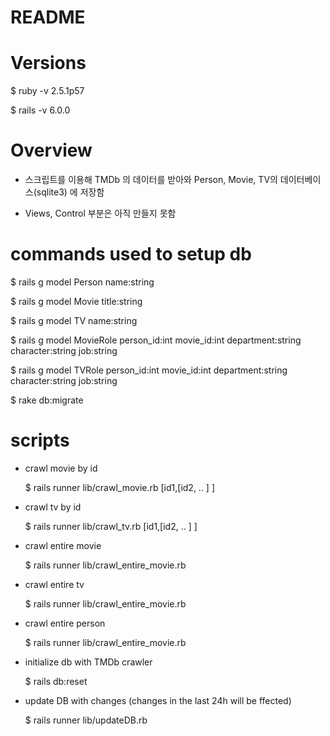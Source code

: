 # README


# Versions

$ ruby -v
2.5.1p57

$ rails -v
6.0.0


# Overview

* 스크립트를 이용해 TMDb 의 데이터를 받아와 Person, Movie, TV의 데이터베이스(sqlite3) 에 저장함

* Views, Control 부분은 아직 만들지 못함


# commands used to setup db

$ rails g model Person name:string

$ rails g model Movie title:string

$ rails g model TV name:string

$ rails g model MovieRole person_id:int movie_id:int department:string character:string job:string

$ rails g model TVRole person_id:int movie_id:int department:string character:string job:string

$ rake db:migrate


# scripts

* crawl movie by id

	$ rails runner lib/crawl_movie.rb [id1,[id2, .. ] ]

* crawl tv by id

	$ rails runner lib/crawl_tv.rb [id1,[id2, .. ] ]

* crawl entire movie

	$ rails runner lib/crawl_entire_movie.rb

* crawl entire tv

	$ rails runner lib/crawl_entire_movie.rb

* crawl entire person

	$ rails runner lib/crawl_entire_movie.rb

* initialize db with TMDb crawler

	$ rails db:reset

* update DB with changes (changes in the last 24h will be ffected)

	$ rails runner lib/updateDB.rb
